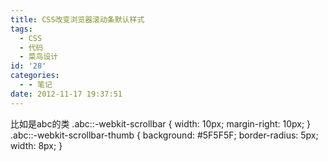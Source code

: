 ```yaml
---
title: CSS改变浏览器滚动条默认样式
tags:
  - CSS
  - 代码
  - 菜鸟设计
id: '28'
categories:
  - - 笔记
date: 2012-11-17 19:37:51
---
```


比如是abc的类 .abc::-webkit-scrollbar { width: 10px; margin-right: 10px; } .abc::-webkit-scrollbar-thumb { background: #5F5F5F; border-radius: 5px; width: 8px; }